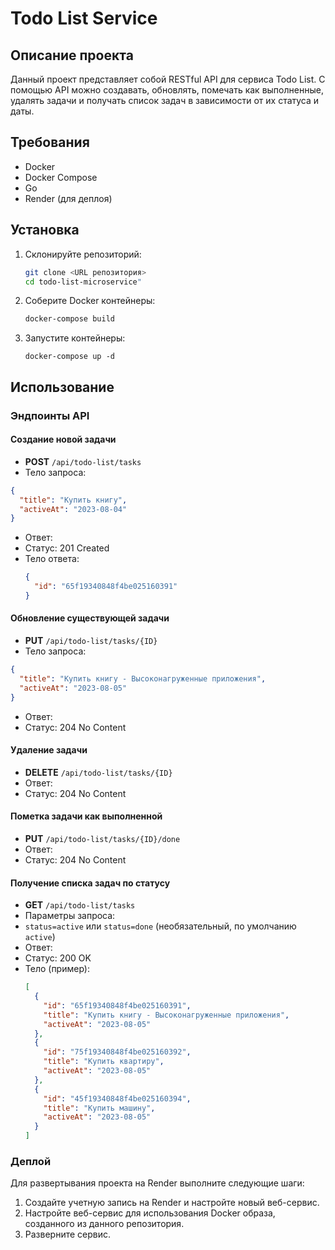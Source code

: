 # Todo List Service

## Описание проекта
Данный проект представляет собой RESTful API для сервиса Todo List. С помощью API можно создавать, обновлять, помечать как выполненные, удалять задачи и получать список задач в зависимости от их статуса и даты.

## Требования
- Docker
- Docker Compose
- Go
- Render (для деплоя)

## Установка
1. Склонируйте репозиторий:
   ```sh
   git clone <URL репозитория>
   cd todo-list-microservice"
   ```

2. Соберите Docker контейнеры:
    ```sh
    docker-compose build
    ```

3. Запустите контейнеры:
    ```shell
    docker-compose up -d
    ```



## Использование
### Эндпоинты API

#### Создание новой задачи
- **POST** `/api/todo-list/tasks`
- Тело запроса:
 ```json
 {
   "title": "Купить книгу",
   "activeAt": "2023-08-04"
 }
 ```
- Ответ:
- Статус: 201 Created
- Тело ответа:
  ```json
  {
    "id": "65f19340848f4be025160391"
  }
  ```

#### Обновление существующей задачи
- **PUT** `/api/todo-list/tasks/{ID}`
- Тело запроса:
 ```json
 {
   "title": "Купить книгу - Высоконагруженные приложения",
   "activeAt": "2023-08-05"
 }
 ```
- Ответ:
- Статус: 204 No Content

#### Удаление задачи
- **DELETE** `/api/todo-list/tasks/{ID}`
- Ответ:
- Статус: 204 No Content

#### Пометка задачи как выполненной
- **PUT** `/api/todo-list/tasks/{ID}/done`
- Ответ:
- Статус: 204 No Content

#### Получение списка задач по статусу
- **GET** `/api/todo-list/tasks`
- Параметры запроса:
- `status=active` или `status=done` (необязательный, по умолчанию `active`)
- Ответ:
- Статус: 200 OK
- Тело (пример):
  ```json
  [
    {
      "id": "65f19340848f4be025160391",
      "title": "Купить книгу - Высоконагруженные приложения",
      "activeAt": "2023-08-05"
    },
    {
      "id": "75f19340848f4be025160392",
      "title": "Купить квартиру",
      "activeAt": "2023-08-05"
    },
    {
      "id": "45f19340848f4be025160394",
      "title": "Купить машину",
      "activeAt": "2023-08-05"
    }
  ]
  ```

### Деплой
Для развертывания проекта на Render выполните следующие шаги:
1. Создайте учетную запись на Render и настройте новый веб-сервис.
2. Настройте веб-сервис для использования Docker образа, созданного из данного репозитория.
3. Разверните сервис.


